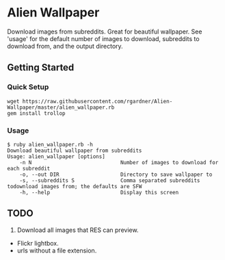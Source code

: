 # Alien Wallpaper
Download images from subreddits. Great for beautiful wallpaper. See 'usage' for
the default number of images to download, subreddits to download from, and the
output directory.


## Getting Started
### Quick Setup
```
wget https://raw.githubusercontent.com/rgardner/Alien-Wallpaper/master/alien_wallpaper.rb
gem install trollop
```

### Usage
```
$ ruby alien_wallpaper.rb -h
Download beautiful wallpaper from subreddits
Usage: alien_wallpaper [options]
    -n N                             Number of images to download for each subreddit
    -o, --out DIR                    Directory to save wallpaper to
    -s, --subreddits S               Comma separated subreddits todownload images from; the defaults are SFW
    -h, --help                       Display this screen
```


## TODO
1. Download all images that RES can preview.
  - Flickr lightbox.
  - urls without a file extension.
